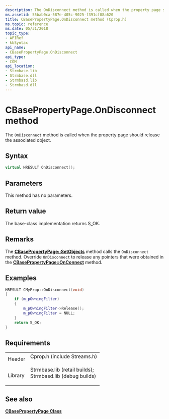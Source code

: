 ```yaml
---
description: The OnDisconnect method is called when the property page should release the associated object.
ms.assetid: 55bab0ca-587e-405c-9025-f391cf08a620
title: CBasePropertyPage.OnDisconnect method (Cprop.h)
ms.topic: reference
ms.date: 05/31/2018
topic_type: 
- APIRef
- kbSyntax
api_name: 
- CBasePropertyPage.OnDisconnect
api_type: 
- COM
api_location: 
- Strmbase.lib
- Strmbase.dll
- Strmbasd.lib
- Strmbasd.dll
---
```


# CBasePropertyPage.OnDisconnect method

The `OnDisconnect` method is called when the property page should release the associated object.

## Syntax


```C++
virtual HRESULT OnDisconnect();
```



## Parameters

This method has no parameters.

## Return value

The base-class implementation returns S\_OK.

## Remarks

The [**CBasePropertyPage::SetObjects**](cbasepropertypage-setobjects.md) method calls the `OnDisconnect` method. Override `OnDisconnect` to release any pointers that were obtained in the [**CBasePropertyPage::OnConnect**](cbasepropertypage-onconnect.md) method.

## Examples


```C++
HRESULT CMyProp::OnDisconnect(void)
{
    if (m_pOwningFilter)
    {
        m_pOwningFilter->Release();
        m_pOwningFilter = NULL;
    }
    return S_OK;
}
```



## Requirements



|                    |                                                                                                                                                                                            |
|--------------------|--------------------------------------------------------------------------------------------------------------------------------------------------------------------------------------------|
| Header<br/>  | <dl> <dt>Cprop.h (include Streams.h)</dt> </dl>                                                                                     |
| Library<br/> | <dl> <dt>Strmbase.lib (retail builds); </dt> <dt>Strmbasd.lib (debug builds)</dt> </dl> |



## See also

<dl> <dt>

[**CBasePropertyPage Class**](cbasepropertypage.md)
</dt> </dl>

 

 




